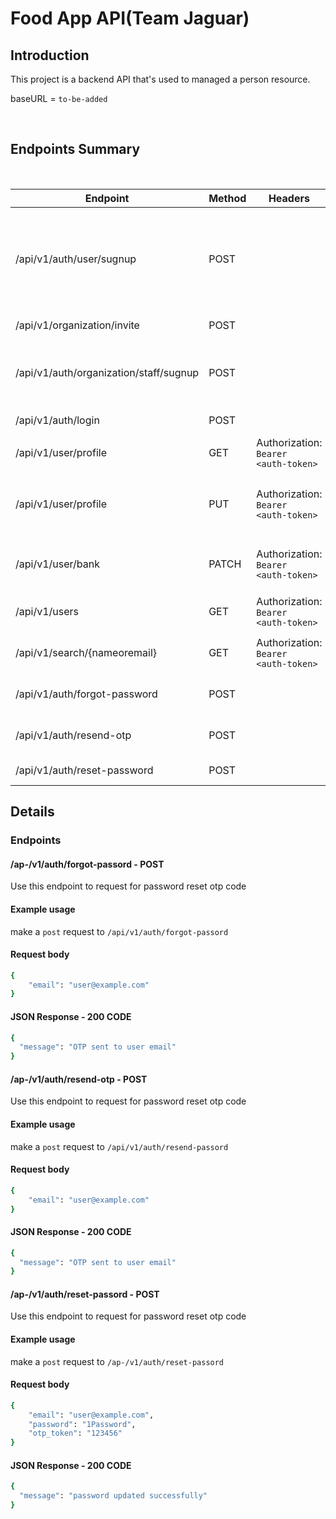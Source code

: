 # Food App API(Team Jaguar)

## Introduction

This project is a backend API that's used to managed a person resource. 

baseURL = `to-be-added`

<br>

## Endpoints Summary

<br>

| Endpoint | Method | Headers | Data | Description |
| ------  | ------- | ------- | ------ | -------- |
| /api/v1/auth/user/sugnup | POST |  |**first_name**, **last_name**, **email**, **passwrod**, **phone_number**,  **organization_name**, **lunch_price**, **currency** and **currency_code**   | user signup as admin, creates organization simultaneously |
| /api/v1/organization/invite | POST| | **email** | send invite to user |
| /api/v1/auth/organization/staff/sugnup | POST | |**first_name**, **last_name**, **email**, **passwrod**, **phone_number**,  and **otp_token**   | user signup using invitation token |
| /api/v1/auth/login | POST | | **email** and **password** | Login to user account |
| /api/v1/user/profile | GET | Authorization: `Bearer <auth-token>` | |retrieve a user's details |
| /api/v1/user/profile | PUT | Authorization: `Bearer <auth-token>` | | update atleast one of user's **first_name**, **last_name** or **password**|
| /api/v1/user/bank | PATCH | Authorization: `Bearer <auth-token>` | **bankName**, **bankNumber**, **bankRegion** and **bankCode** | Update user's bank details |
| /api/v1/users | GET  | Authorization: `Bearer <auth-token>` | | get all users in your organization |
| /api/v1/search/{nameoremail} | GET | Authorization: `Bearer <auth-token>`  |  | Search for users by name or email |
| /api/v1/auth/forgot-password | POST | | **email**| request for password reset OTP |
| /api/v1/auth/resend-otp | POST | | **email** | request for password reset OTP |
| /api/v1/auth/reset-password | POST | | **email**, **password** and **otp_token** | update user password |



## Details

### Endpoints

#### /ap-/v1/auth/forgot-passord -  POST 

Use this endpoint to request for password reset otp code

#### Example usage

make a `post` request to `/api/v1/auth/forgot-passord`

#### Request body 

```sh
{
    "email": "user@example.com"
}
```

#### JSON Response - 200 CODE

```sh
{
  "message": "OTP sent to user email"
}
```
 
#### /ap-/v1/auth/resend-otp -  POST 

Use this endpoint to request for password reset otp code

#### Example usage

make a `post` request to `/api/v1/auth/resend-passord`

#### Request body 

```sh
{
    "email": "user@example.com"
}
```

#### JSON Response - 200 CODE

```sh
{
  "message": "OTP sent to user email"
}
```
 
#### /ap-/v1/auth/reset-passord -  POST 

Use this endpoint to request for password reset otp code

#### Example usage

make a `post` request to `/ap-/v1/auth/reset-passord`

#### Request body 

```sh
{
    "email": "user@example.com",
    "password": "1Password",
    "otp_token": "123456"
}
```

#### JSON Response - 200 CODE

```sh
{
  "message": "password updated successfully"
}
```
 